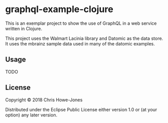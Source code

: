 # graphql-example-clojure

This is an exemplar project to show the use of GraphQL in a web
service written in Clojure.

This project uses the Walmart Lacinia library and Datomic as the data
store. It uses the mbrainz sample data used in many of the datomic examples.

## Usage

TODO

## License

Copyright © 2018 Chris Howe-Jones

Distributed under the Eclipse Public License either version 1.0 or (at
your option) any later version.
